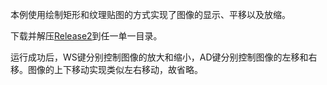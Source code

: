 本例使用绘制矩形和纹理贴图的方式实现了图像的显示、平移以及放缩。

下载并解压[Release2](Release2.zip)到任一单一目录。

运行成功后，WS键分别控制图像的放大和缩小，AD键分别控制图像的左移和右移。图像的上下移动实现类似左右移动，故省略。